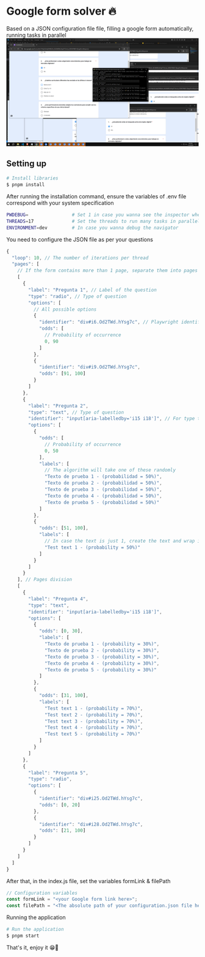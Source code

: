 # Google form solver 🔥

Based on a JSON configuration file file, filling a google form automatically, running tasks in parallel
<img src="https://github.com/imloreno/google_form_filler/blob/main/src/assets/google%20form%20filler%20banner.png" width="900" />

## Setting up

```bash
# Install libraries
$ pnpm install
```

After running the installation command, ensure the variables of .env file correspond with your system specification

```bash
PWDEBUG=                # Set 1 in case you wanna see the inspector when opening browsers
THREADS=17              # Set the threads to run many tasks in parallel
ENVIRONMENT=dev         # In case you wanna debug the navigator
```

You need to configure the JSON file as per your questions

```javascript
{
  "loop": 10, // The number of iterations per thread
  "pages": [
    // If the form contains more than 1 page, separate them into pages
    [
      {
        "label": "Pregunta 1", // Label of the question
        "type": "radio", // Type of question
        "options": [
          // All possible options
          {
            "identifier": "div#i6.Od2TWd.hYsg7c", // Playwright identifier
            "odds": [
              // Probability of occurrence
              0, 90
            ]
          },
          {
            "identifier": "div#i9.Od2TWd.hYsg7c",
            "odds": [91, 100]
          }
        ]
      },
      {
        "label": "Pregunta 2",
        "type": "text", // Type of question
        "identifier": "input[aria-labelledby='i15 i18']", // For type text, the identifier must be here
        "options": [
          {
            "odds": [
              // Probability of occurrence
              0, 50
            ],
            "labels": [
              // The algorithm will take one of these randomly
              "Texto de prueba 1 - (probabilidad = 50%)",
              "Texto de prueba 2 - (probabilidad = 50%)",
              "Texto de prueba 3 - (probabilidad = 50%)",
              "Texto de prueba 4 - (probabilidad = 50%)",
              "Texto de prueba 5 - (probabilidad = 50%)"
            ]
          },
          {
            "odds": [51, 100],
            "labels": [
              // In case the text is just 1, create the text and wrap it inside an array
              "Test text 1 - (probability = 50%)"
            ]
          }
        ]
      }
    ], // Pages division
    [
      {
        "label": "Pregunta 4",
        "type": "text",
        "identifier": "input[aria-labelledby='i15 i18']",
        "options": [
          {
            "odds": [0, 30],
            "labels": [
              "Texto de prueba 1 - (probability = 30%)",
              "Texto de prueba 2 - (probability = 30%)",
              "Texto de prueba 3 - (probability = 30%)",
              "Texto de prueba 4 - (probability = 30%)",
              "Texto de prueba 5 - (probability = 30%)"
            ]
          },
          {
            "odds": [31, 100],
            "labels": [
              "Test text 1 - (probability = 70%)",
              "Test text 2 - (probability = 70%)",
              "Test text 3 - (probability = 70%)",
              "Test text 4 - (probability = 70%)",
              "Test text 5 - (probability = 70%)"
            ]
          }
        ]
      },
      {
        "label": "Pregunta 5",
        "type": "radio",
        "options": [
          {
            "identifier": "div#i25.Od2TWd.hYsg7c",
            "odds": [0, 20]
          },
          {
            "identifier": "div#i28.Od2TWd.hYsg7c",
            "odds": [21, 100]
          }
        ]
      }
    ]
  ]
}
```

After that, in the index.js file, set the variables formLink & filePath

```javascript
// Configuration variables
const formLink = "<your Google form link here>";
const filePath = "<The absolute path of your configuration.json file here>";
```

Running the application

```bash
# Run the application
$ pnpm start
```

That's it, enjoy it 😁🚀
